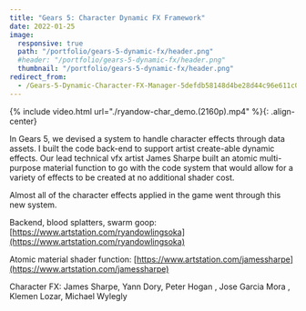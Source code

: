 ```yaml
---
title: "Gears 5: Character Dynamic FX Framework"
date: 2022-01-25
image:
  responsive: true
  path: "/portfolio/gears-5-dynamic-fx/header.png"
  #header: "/portfolio/gears-5-dynamic-fx/header.png"
  thumbnail: "/portfolio/gears-5-dynamic-fx/header.png"
redirect_from:
  - /Gears-5-Dynamic-Character-FX-Manager-5defdb58148d4be28d44c96e611c090f
---
```


{% include video.html url="./ryandow-char_demo.(2160p).mp4" %}{: .align-center}

In Gears 5, we devised a system to handle character effects through data assets. I built the code back-end to support artist create-able dynamic effects. Our lead technical vfx artist James Sharpe built an atomic multi-purpose material function to go with the code system that would allow for a variety of effects to be created at no additional shader cost.

Almost all of the character effects applied in the game went through this new system.

Backend, blood splatters, swarm goop:
[https://www.artstation.com/ryandowlingsoka](https://www.artstation.com/ryandowlingsoka)

Atomic material shader function:
[https://www.artstation.com/jamessharpe](https://www.artstation.com/jamessharpe)

Character FX:
James Sharpe, Yann Dory, Peter Hogan , Jose Garcia Mora , Klemen Lozar, Michael Wylegly